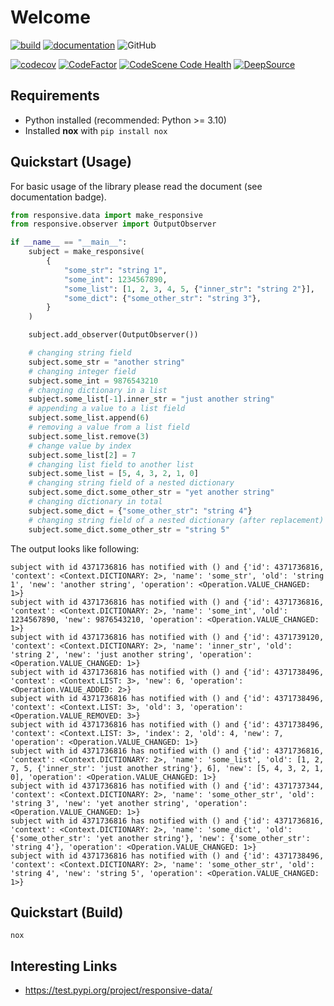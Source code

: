 # Welcome

[![build](https://github.com/thomas-lehmann-private/responsive-data/actions/workflows/build-action.yml/badge.svg)](https://github.com/thomas-lehmann-private/responsive-data/actions)
[![documentation](https://img.shields.io/badge/documentation-ok-%2300ff00)](https://thomas-lehmann-private.github.io/responsive-data)
![GitHub](https://img.shields.io/github/license/thomas-lehmann-private/responsive-data)


[![codecov](https://codecov.io/gh/thomas-lehmann-private/responsive-data/branch/main/graph/badge.svg?token=QD9X5M8ATN)](https://codecov.io/gh/thomas-lehmann-private/responsive-data)
[![CodeFactor](https://www.codefactor.io/repository/github/thomas-lehmann-private/responsive-data/badge)](https://www.codefactor.io/repository/github/thomas-lehmann-private/responsive-data)
[![CodeScene Code Health](https://codescene.io/projects/24499/status-badges/code-health)](https://codescene.io/projects/24499)
[![DeepSource](https://deepsource.io/gh/thomas-lehmann-private/responsive-data.svg/?label=active+issues&show_trend=true&token=Rk85cJy_cMVxRNsMith_Fil9)](https://deepsource.io/gh/thomas-lehmann-private/responsive-data/?ref=repository-badge)


## Requirements

 - Python installed (recommended: Python >= 3.10)
 - Installed **nox** with `pip install nox`

## Quickstart (Usage)
For basic usage of the library please read the document (see documentation badge).

```py
from responsive.data import make_responsive
from responsive.observer import OutputObserver

if __name__ == "__main__":
    subject = make_responsive(
        {
            "some_str": "string 1",
            "some_int": 1234567890,
            "some_list": [1, 2, 3, 4, 5, {"inner_str": "string 2"}],
            "some_dict": {"some_other_str": "string 3"},
        }
    )

    subject.add_observer(OutputObserver())

    # changing string field
    subject.some_str = "another string"
    # changing integer field
    subject.some_int = 9876543210
    # changing dictionary in a list
    subject.some_list[-1].inner_str = "just another string"
    # appending a value to a list field
    subject.some_list.append(6)
    # removing a value from a list field
    subject.some_list.remove(3)
    # change value by index
    subject.some_list[2] = 7
    # changing list field to another list
    subject.some_list = [5, 4, 3, 2, 1, 0]
    # changing string field of a nested dictionary
    subject.some_dict.some_other_str = "yet another string"
    # changing dictionary in total
    subject.some_dict = {"some_other_str": "string 4"}
    # changing string field of a nested dictionary (after replacement)
    subject.some_dict.some_other_str = "string 5"

```

The output looks like following:

```
subject with id 4371736816 has notified with () and {'id': 4371736816, 'context': <Context.DICTIONARY: 2>, 'name': 'some_str', 'old': 'string 1', 'new': 'another string', 'operation': <Operation.VALUE_CHANGED: 1>}
subject with id 4371736816 has notified with () and {'id': 4371736816, 'context': <Context.DICTIONARY: 2>, 'name': 'some_int', 'old': 1234567890, 'new': 9876543210, 'operation': <Operation.VALUE_CHANGED: 1>}
subject with id 4371736816 has notified with () and {'id': 4371739120, 'context': <Context.DICTIONARY: 2>, 'name': 'inner_str', 'old': 'string 2', 'new': 'just another string', 'operation': <Operation.VALUE_CHANGED: 1>}
subject with id 4371736816 has notified with () and {'id': 4371738496, 'context': <Context.LIST: 3>, 'new': 6, 'operation': <Operation.VALUE_ADDED: 2>}
subject with id 4371736816 has notified with () and {'id': 4371738496, 'context': <Context.LIST: 3>, 'old': 3, 'operation': <Operation.VALUE_REMOVED: 3>}
subject with id 4371736816 has notified with () and {'id': 4371738496, 'context': <Context.LIST: 3>, 'index': 2, 'old': 4, 'new': 7, 'operation': <Operation.VALUE_CHANGED: 1>}
subject with id 4371736816 has notified with () and {'id': 4371736816, 'context': <Context.DICTIONARY: 2>, 'name': 'some_list', 'old': [1, 2, 7, 5, {'inner_str': 'just another string'}, 6], 'new': [5, 4, 3, 2, 1, 0], 'operation': <Operation.VALUE_CHANGED: 1>}
subject with id 4371736816 has notified with () and {'id': 4371737344, 'context': <Context.DICTIONARY: 2>, 'name': 'some_other_str', 'old': 'string 3', 'new': 'yet another string', 'operation': <Operation.VALUE_CHANGED: 1>}
subject with id 4371736816 has notified with () and {'id': 4371736816, 'context': <Context.DICTIONARY: 2>, 'name': 'some_dict', 'old': {'some_other_str': 'yet another string'}, 'new': {'some_other_str': 'string 4'}, 'operation': <Operation.VALUE_CHANGED: 1>}
subject with id 4371736816 has notified with () and {'id': 4371738496, 'context': <Context.DICTIONARY: 2>, 'name': 'some_other_str', 'old': 'string 4', 'new': 'string 5', 'operation': <Operation.VALUE_CHANGED: 1>}
```

## Quickstart (Build)

```
nox
```

 ## Interesting Links

  - https://test.pypi.org/project/responsive-data/


